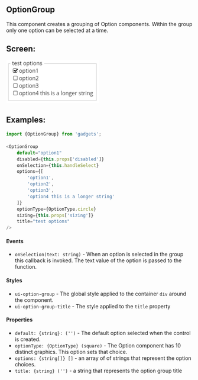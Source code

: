 <a name="module_OptionGroup"></a>

## OptionGroup
This component creates a grouping of Option components.  Within the group
only one option can be selected at a time.

## Screen:
<img src="https://github.com/jmquigley/gadgets/blob/master/images/optionGroup.png" width="50%" />

## Examples:

```javascript
import {OptionGroup} from 'gadgets';

<OptionGroup
    default="option1"
    disabled={this.props['disabled']}
    onSelection={this.handleSelect}
    options={[
        'option1',
        'option2',
        'option3',
        'option4 this is a longer string'
    ]}
    optionType={OptionType.circle}
    sizing={this.props['sizing']}
    title="test options"
/>
```

#### Events
- `onSelection(text: string)` - When an option is selected in the group this
callback is invoked.  The text value of the option is passed to the
function.

#### Styles
- `ui-option-group` - The global style applied to the container `div` around
the component.
- `ui-option-group-title` - The style applied to the `title` property

#### Properties
- `default: {string}: ('')` - The default option selected when the control
is created.
- `optionType: {OptionType} (square)` - The Option component has 10 distinct
graphics.  This option sets that choice.
- `options: {string[]} []` - an array of of strings that represent the
option choices.
- `title: {string} ('')` - a string that represents the option group title

